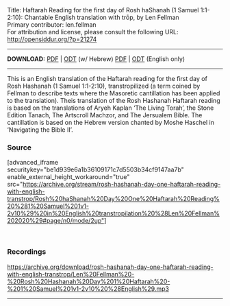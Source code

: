 <html>
<head></head>
<body>
Title: Haftarah Reading for the first day of Rosh haShanah (1 Samuel 1:1-2:10): Chantable English translation with trōp, by Len Fellman<br />
Primary contributor: len.fellman<br />
For attribution and license, please consult the following URL: <a href="http://opensiddur.org/?p=21274">http://opensiddur.org/?p=21274</a>
<p />
<hr />

<strong>DOWNLOAD:</strong> 
<a href="https://archive.org/download/rosh-hashanah-day-one-haftarah-reading-with-english-transtrop/Rosh%20haShanah%20Day%20One%20Haftarah%20Reading%20%281%20Samuel%201v1-2v10%29%20in%20English%20transtropilation%20%28Len%20Fellman%202020%29.pdf">PDF</a> | <a href="https://archive.org/download/rosh-hashanah-day-one-haftarah-reading-with-english-transtrop/Rosh%20haShanah%20Day%20One%20Haftarah%20Reading%20%281%20Samuel%201v1-2v10%29%20in%20English%20transtropilation%20%28Len%20Fellman%202020%29.odt">ODT</a> (w/ Hebrew)
<a href="https://archive.org/download/rosh-hashanah-day-one-haftarah-reading-with-english-transtrop/Rosh%20haShanah%20Day%20One%20Haftarah%20Reading%20%281%20Samuel%201v1-2v10%29%20in%20English%20transtropilation%20%28Len%20Fellman%202020%29%20-%20english%20only.pdf">PDF</a> | <a href="https://archive.org/download/rosh-hashanah-day-one-haftarah-reading-with-english-transtrop/Rosh%20haShanah%20Day%20One%20Haftarah%20Reading%20%281%20Samuel%201v1-2v10%29%20in%20English%20transtropilation%20%28Len%20Fellman%202020%29%20-%20english%20only.odt">ODT</a> (English only)

<hr />

This is an English translation of the Haftarah reading for the first day of Rosh Hashanah (1 Samuel 1:1-2:10), transtropilized (a term coined by Fellman to describe texts where the Masoretic cantillation has been applied to the translation). Theis translation of the Rosh Hashanah Haftarah reading is based on the translations of Aryeh Kaplan ‘The Living Torah’, the Stone Edition Tanach, The Artscroll Machzor, and The Jersualem Bible. The cantillation is based on the Hebrew version chanted by Moshe Haschel in ‘Navigating the Bible II’.

<h3>Source</h3>

[advanced_iframe securitykey="be1d939e6a1b36109171c7d5503b34cf9147aa7b" enable_external_height_workaround="true" src="https://archive.org/stream/rosh-hashanah-day-one-haftarah-reading-with-english-transtrop/Rosh%20haShanah%20Day%20One%20Haftarah%20Reading%20%281%20Samuel%201v1-2v10%29%20in%20English%20transtropilation%20%28Len%20Fellman%202020%29#page/n0/mode/2up"]

&nbsp;

<h3>Recordings</h3>

https://archive.org/download/rosh-hashanah-day-one-haftarah-reading-with-english-transtrop/Len%20Fellman%20-%20Rosh%20Hashanah%20Day%201%20Haftarah%20-%201%20Samuel%201v1-2v10%20%28English%29.mp3

<hr />

&nbsp;
</body>
</html>